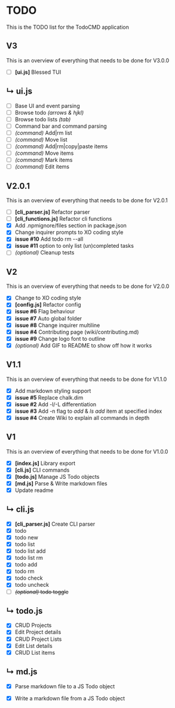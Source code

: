 # TODO
This is the TODO list for the TodoCMD application

## V3
This is an overview of everything that needs to be done for V3.0.0
  - [ ] __[ui.js]__ Blessed TUI

## ↳  ui.js
  - [ ] Base UI and event parsing
  - [ ] Browse todo *(arrows & hjkl)*
  - [ ] Browse todo lists *(tab)*
  - [ ] Command bar and command parsing
  - [ ] *(command)* Add|rm list
  - [ ] *(command)* Move list
  - [ ] *(command)* Add|rm|copy|paste items
  - [ ] *(command)* Move items
  - [ ] *(command)* Mark items
  - [ ] *(command)* Edit items

## V2.0.1
This is an overview of everything that needs to be done for V2.0.1
  - [ ] __[cli_parser.js]__ Refactor parser
  - [ ] __[cli_functions.js]__ Refactor cli functions
  - [X] Add .npmignore/files section in package.json
  - [X] Change inquirer prompts to XO coding style
  - [X] __issue #10__ Add todo rm --all
  - [X] __issue #11__ option to only list (un)completed tasks
  - [ ] *(optional)* Cleanup tests

## V2
This is an overview of everything that needs to be done for V2.0.0
  - [X] Change to XO coding style
  - [X] __[config.js]__ Refactor config
  - [X] __issue #6__ Flag behaviour
  - [X] __issue #7__ Auto global folder
  - [X] __issue #8__ Change inquirer multiline
  - [X] __issue #4__ Contributing page (wiki/contributing.md)
  - [X] __issue #9__ Change logo font to outline
  - [X] *(optional)* Add GIF to README to show off how it works

## V1.1
This is an overview of everything that needs to be done for V1.1.0
  - [X] Add markdown styling support
  - [X] __issue #5__ Replace chalk.dim
  - [X] __issue #2__ Add -l/-L differentiation
  - [X] __issue #3__ Add -n flag to _add_ & _ls add_ item at specified index
  - [X] __issue #4__ Create Wiki to explain all commands in depth

## V1
This is an overview of everything that needs to be done for V1.0.0
  - [X] __[index.js]__ Library export
  - [X] __[cli.js]__ CLI commands
  - [X] __[todo.js]__ Manage JS Todo objects
  - [X] __[md.js]__ Parse & Write markdown files
  - [X] Update readme

## ↳  cli.js
  - [X] __[cli_parser.js]__ Create CLI parser
  - [X] todo
  - [X] todo new
  - [X] todo list
  - [X] todo list add
  - [X] todo list rm
  - [X] todo add
  - [X] todo rm
  - [X] todo check
  - [X] todo uncheck
  - [ ] ~~*(optional)* todo toggle~~

## ↳  todo.js
  - [X] CRUD Projects
  - [X] Edit Project details
  - [X] CRUD Project Lists
  - [X] Edit List details
  - [X] CRUD List items

## ↳  md.js
  - [X] Parse markdown file to a JS Todo object
  - [X] Write a markdown file from a JS Todo object

